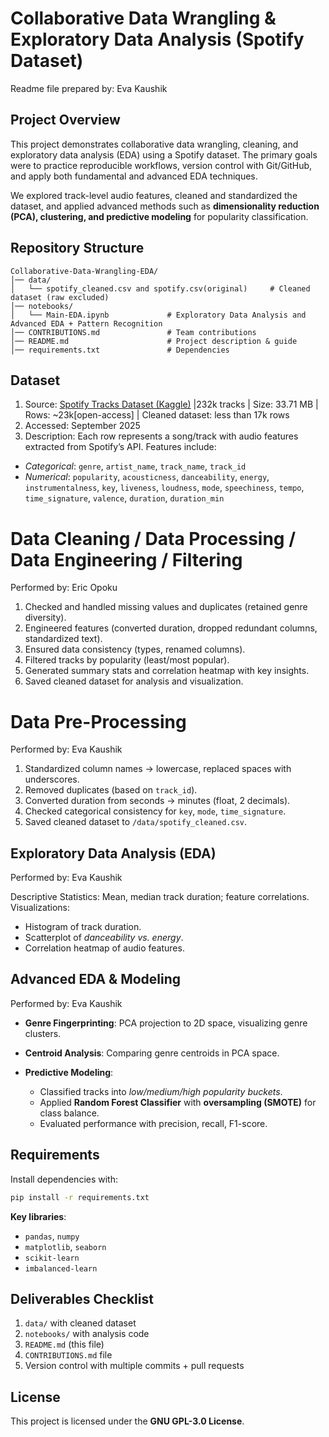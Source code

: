 # Collaborative Data Wrangling & Exploratory Data Analysis (Spotify Dataset)
Readme file prepared by: Eva Kaushik

## Project Overview
This project demonstrates collaborative data wrangling, cleaning, and exploratory data analysis (EDA) using a Spotify dataset. The primary goals were to practice reproducible workflows, version control with Git/GitHub, and apply both fundamental and advanced EDA techniques.

We explored track-level audio features, cleaned and standardized the dataset, and applied advanced methods such as **dimensionality reduction (PCA), clustering, and predictive modeling** for popularity classification.

## Repository Structure

```
Collaborative-Data-Wrangling-EDA/
│── data/
│   └── spotify_cleaned.csv and spotify.csv(original)     # Cleaned dataset (raw excluded)
│── notebooks/
│   └── Main-EDA.ipynb             # Exploratory Data Analysis and Advanced EDA + Pattern Recognition
│── CONTRIBUTIONS.md               # Team contributions
│── README.md                      # Project description & guide
│── requirements.txt               # Dependencies
```

## Dataset

1. Source: [Spotify Tracks Dataset (Kaggle)](https://www.kaggle.com/datasets/zaheenhamidani/ultimate-spotify-tracks-db) |232k tracks | Size: 33.71 MB | Rows: ~23k[open-access] | Cleaned dataset: less than 17k rows
2. Accessed: September 2025
3. Description:
  Each row represents a song/track with audio features extracted from Spotify’s API.
  Features include:
  * *Categorical*: `genre`, `artist_name`, `track_name`, `track_id`
  * *Numerical*: `popularity`, `acousticness`, `danceability`, `energy`,
    `instrumentalness`, `key`, `liveness`, `loudness`, `mode`, `speechiness`,
    `tempo`, `time_signature`, `valence`, `duration`, `duration_min`

# Data Cleaning / Data Processing / Data Engineering / Filtering

Performed by: Eric Opoku

1. Checked and handled missing values and duplicates (retained genre diversity).
2. Engineered features (converted duration, dropped redundant columns, standardized text).
3. Ensured data consistency (types, renamed columns).
4. Filtered tracks by popularity (least/most popular).
5. Generated summary stats and correlation heatmap with key insights.
6. Saved cleaned dataset for analysis and visualization.

# Data Pre-Processing
Performed by: Eva Kaushik

1. Standardized column names → lowercase, replaced spaces with underscores.
2. Removed duplicates (based on `track_id`).
3. Converted duration from seconds → minutes (float, 2 decimals).
4. Checked categorical consistency for `key`, `mode`, `time_signature`.
5. Saved cleaned dataset to `/data/spotify_cleaned.csv`.

## Exploratory Data Analysis (EDA)
Performed by: Eva Kaushik

Descriptive Statistics: Mean, median track duration; feature correlations.
Visualizations:

  * Histogram of track duration.
  * Scatterplot of *danceability vs. energy*.
  * Correlation heatmap of audio features.


## Advanced EDA & Modeling
Performed by: Eva Kaushik

* **Genre Fingerprinting**: PCA projection to 2D space, visualizing genre clusters.
* **Centroid Analysis**: Comparing genre centroids in PCA space.
* **Predictive Modeling**:

  * Classified tracks into *low/medium/high popularity buckets*.
  * Applied **Random Forest Classifier** with **oversampling (SMOTE)** for class balance.
  * Evaluated performance with precision, recall, F1-score.

## Requirements

Install dependencies with:

```bash
pip install -r requirements.txt
```

**Key libraries**:
* `pandas`, `numpy`
* `matplotlib`, `seaborn`
* `scikit-learn`
* `imbalanced-learn`

## Deliverables Checklist
1. `data/` with cleaned dataset
2. `notebooks/` with analysis code
3. `README.md` (this file)
4. `CONTRIBUTIONS.md` file
5. Version control with multiple commits + pull requests

## License
This project is licensed under the **GNU GPL-3.0 License**.
